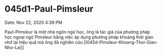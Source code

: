 # 045d1-Paul-Pimsleur

Date: Nov 22, 2020 4:39 PM

Paul-Pimsleur là một nhà ngôn ngữ học, ông là tác giả của phương pháp học ngoại ngữ Pimsleur bằng việc áp dụng phương pháp khoảng thời gian nhớ lại hiệu quả mà ông đã nghiên cứu [[045d-Pimsleur-Khoang-Thoi-Gian-Nho-Lai]]